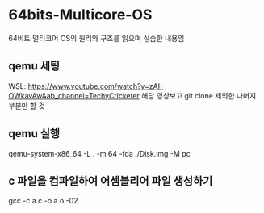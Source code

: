 # 64bits-Multicore-OS
64비트 멀티코어 OS의 원리와 구조를 읽으며 실습한 내용임

## qemu 세팅
WSL: https://www.youtube.com/watch?v=zAI-OWkavAw&ab_channel=TechyCricketer
해당 영상보고 git clone 제외한 나머지 부분만 할 것

## qemu 실행
qemu-system-x86_64 -L . -m 64 -fda ./Disk.img -M pc

## c 파일을 컴파일하여 어셈블리어 파일 생성하기
gcc -c a.c -o a.o -02
